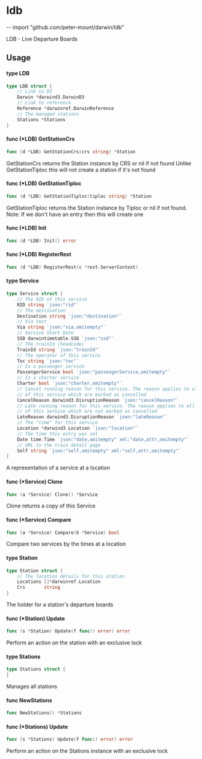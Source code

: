 # ldb
--
    import "github.com/peter-mount/darwin/ldb"

LDB - Live Departure Boards

## Usage

#### type LDB

```go
type LDB struct {
	// Link to D3
	Darwin *darwind3.DarwinD3
	// Link to reference
	Reference *darwinref.DarwinReference
	// The managed stations
	Stations *Stations
}
```


#### func (*LDB) GetStationCrs

```go
func (d *LDB) GetStationCrs(crs string) *Station
```
GetStationCrs returns the Station instance by CRS or nil if not found Unlike
GetStationTiploc this will not create a station if it's not found

#### func (*LDB) GetStationTiploc

```go
func (d *LDB) GetStationTiploc(tiploc string) *Station
```
GetStationTiploc returns the Station instance by Tiploc or nil if not found.
Note: If we don't have an entry then this will create one

#### func (*LDB) Init

```go
func (d *LDB) Init() error
```

#### func (*LDB) RegisterRest

```go
func (d *LDB) RegisterRest(c *rest.ServerContext)
```

#### type Service

```go
type Service struct {
	// The RID of this service
	RID string `json:"rid"`
	// The destination
	Destination string `json:"destination"`
	// Via text
	Via string `json:"via,omitempty"`
	// Service Start Date
	SSD darwintimetable.SSD `json:"ssd"`
	// The trainId (headcode)
	TrainId string `json:"trainId"`
	// The operator of this service
	Toc string `json:"toc"`
	// Is a passenger service
	PassengerService bool `json:"passengerService,omitempty"`
	// Is a charter service
	Charter bool `json:"charter,omitempty"`
	// Cancel running reason for this service. The reason applies to all locations
	// of this service which are marked as cancelled
	CancelReason darwind3.DisruptionReason `json:"cancelReason"`
	// Late running reason for this service. The reason applies to all locations
	// of this service which are not marked as cancelled
	LateReason darwind3.DisruptionReason `json:"lateReason"`
	// The "time" for this service
	Location *darwind3.Location `json:"location"`
	// The time this entry was set
	Date time.Time `json:"date,omitempty" xml:"date,attr,omitempty"`
	// URL to the train detail page
	Self string `json:"self,omitempty" xml:"self,attr,omitempty"`
}
```

A representation of a service at a location

#### func (*Service) Clone

```go
func (a *Service) Clone() *Service
```
Clone returns a copy of this Service

#### func (*Service) Compare

```go
func (a *Service) Compare(b *Service) bool
```
Compare two services by the times at a location

#### type Station

```go
type Station struct {
	// The location details for this station
	Locations []*darwinref.Location
	Crs       string
}
```

The holder for a station's departure boards

#### func (*Station) Update

```go
func (s *Station) Update(f func() error) error
```
Perform an action on the station with an exclusive lock

#### type Stations

```go
type Stations struct {
}
```

Manages all stations

#### func  NewStations

```go
func NewStations() *Stations
```

#### func (*Stations) Update

```go
func (s *Stations) Update(f func() error) error
```
Perform an action on the Stations instance with an exclusive lock
